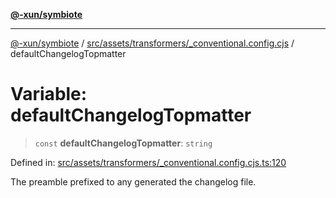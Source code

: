 [**@-xun/symbiote**](../../../../../README.md)

***

[@-xun/symbiote](../../../../../README.md) / [src/assets/transformers/\_conventional.config.cjs](../README.md) / defaultChangelogTopmatter

# Variable: defaultChangelogTopmatter

> `const` **defaultChangelogTopmatter**: `string`

Defined in: [src/assets/transformers/\_conventional.config.cjs.ts:120](https://github.com/Xunnamius/symbiote/blob/16c5abb574a56340fcb49cdcf402702ed3917f82/src/assets/transformers/_conventional.config.cjs.ts#L120)

The preamble prefixed to any generated the changelog file.
